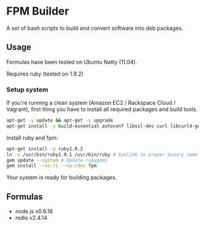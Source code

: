 # FPM Builder

A set of bash scripts to build and convert software into deb packages.

## Usage

Formulas have been tested on Ubuntu Natty (11.04). 

Requires ruby (tested on 1.9.2)

### Setup system

If you're running a clean system (Amazon EC2 / Rackspace Cloud / Vagrant), first 
thing you have to install all required packages and build tools.

```bash
apt-get -y update && apt-get -y upgrade
apt-get install -y build-essential autoconf libssl-dev curl libcurl4-gnutls-dev zlib1g zlib1g-dev libxml2 libxml2-dev libxslt-dev libreadline5-dev libyaml-dev
```

Install ruby and fpm:

```bash
apt-get install -y ruby1.9.2
ln -s /usr/bin/ruby1.9.1 /usr/bin/ruby # Symlink to proper binary name
gem update --system # Update rubygems
gem install --no-ri --no-rdoc fpm
```

Your system is ready for building packages.

## Formulas

- node.js v0.6.18
- redis v2.4.14
